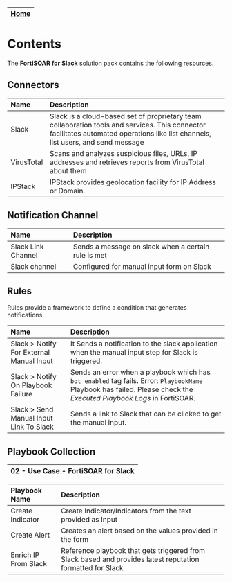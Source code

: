 | [Home](../README.md) |
|----------------------|

# Contents

The **FortiSOAR for Slack** solution pack contains the following resources.

## Connectors

| Name       | Description                                                                                                                                                                       |
|:-----------|:----------------------------------------------------------------------------------------------------------------------------------------------------------------------------------|
| Slack      | Slack is a cloud-based set of proprietary team collaboration tools and services. This connector facilitates automated operations like list channels, list users, and send message |
| VirusTotal | Scans and analyzes suspicious files, URLs, IP addresses and retrieves reports from VirusTotal about them                                                                          |
| IPStack    | IPStack provides geolocation facility for IP Address or Domain.                                                                                                                   |

## Notification Channel

| Name               | Description                                         |
|:-------------------|:----------------------------------------------------|
| Slack Link Channel | Sends a message on slack when a certain rule is met |
| Slack channel      | Configured for manual input form on Slack           |

## Rules

Rules provide a framework to define a condition that generates notifications.

| Name                                     | Description                                                                                                                                                          |
|:-----------------------------------------|:---------------------------------------------------------------------------------------------------------------------------------------------------------------------|
| Slack > Notify For External Manual Input | It Sends a notification to the slack application when the manual input step for Slack is triggered.                                                                  |
| Slack > Notify On Playbook Failure       | Sends an error when a playbook which has `bot_enabled` tag fails. Error: `PlaybookName` Playbook has failed. Please check the *Executed Playbook Logs* in FortiSOAR. |
| Slack > Send Manual Input Link To Slack  | Sends a link to Slack that can be clicked to get the manual input.                                                                                                   |

## Playbook Collection

| 02 - Use Case - FortiSOAR for Slack |
|:------------------------------------|

| Playbook Name        | Description                                                                                                |
|:---------------------|:-----------------------------------------------------------------------------------------------------------|
| Create Indicator     | Create Indicator/Indicators from the text provided as Input                                                         |
| Create Alert         | Creates an alert based on the values provided in the form                                                  |
| Enrich IP From Slack | Reference playbook that gets triggered from Slack based and provides latest reputation formatted for Slack |